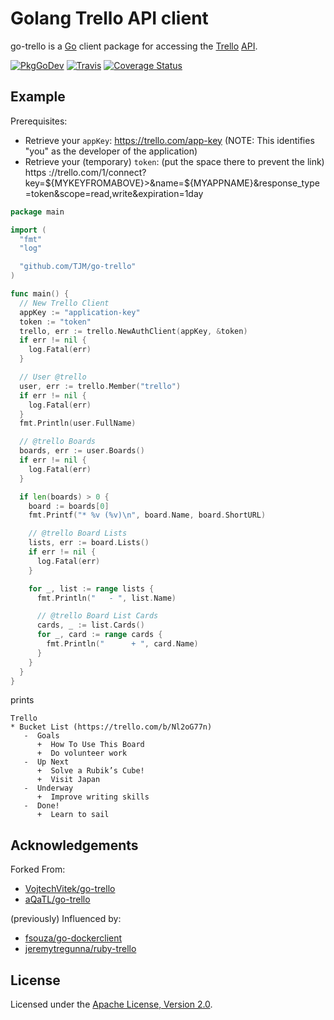 # Golang Trello API client

go-trello is a [Go](http://golang.org/) client package for accessing the [Trello](http://www.trello.com/) [API](https://developer.atlassian.com/cloud/trello/guides/rest-api/api-introduction/).

[![PkgGoDev](https://pkg.go.dev/badge/github.com/TJM/go-trello)](https://pkg.go.dev/github.com/TJM/go-trello)
[![Travis](https://travis-ci.org/TJM/go-trello.svg?branch=master)](https://travis-ci.org/TJM/go-trello)
[![Coverage Status](https://coveralls.io/repos/github/TJM/go-trello/badge.svg?branch=master)](https://coveralls.io/github/TJM/go-trello?branch=master)

## Example

Prerequisites:

* Retrieve your `appKey`: <https://trello.com/app-key> (NOTE: This identifies "you" as the developer of the application)
* Retrieve your (temporary) `token`: (put the space there to prevent the link) https ://trello\.com/1/connect?key=${MYKEYFROMABOVE}>&name=${MYAPPNAME}&response_type=token&scope=read,write&expiration=1day

```go
package main

import (
  "fmt"
  "log"

  "github.com/TJM/go-trello"
)

func main() {
  // New Trello Client
  appKey := "application-key"
  token := "token"
  trello, err := trello.NewAuthClient(appKey, &token)
  if err != nil {
    log.Fatal(err)
  }

  // User @trello
  user, err := trello.Member("trello")
  if err != nil {
    log.Fatal(err)
  }
  fmt.Println(user.FullName)

  // @trello Boards
  boards, err := user.Boards()
  if err != nil {
    log.Fatal(err)
  }

  if len(boards) > 0 {
    board := boards[0]
    fmt.Printf("* %v (%v)\n", board.Name, board.ShortURL)

    // @trello Board Lists
    lists, err := board.Lists()
    if err != nil {
      log.Fatal(err)
    }

    for _, list := range lists {
      fmt.Println("   - ", list.Name)

      // @trello Board List Cards
      cards, _ := list.Cards()
      for _, card := range cards {
        fmt.Println("      + ", card.Name)
      }
    }
  }
}
```

prints

```console
Trello
* Bucket List (https://trello.com/b/Nl2oG77n)
   -  Goals
      +  How To Use This Board
      +  Do volunteer work
   -  Up Next
      +  Solve a Rubik’s Cube!
      +  Visit Japan
   -  Underway
      +  Improve writing skills
   -  Done!
      +  Learn to sail
```

## Acknowledgements

Forked From:

* [VojtechVitek/go-trello](https://github.com/VojtechVitek/go-trello)
* [aQaTL/go-trello](https://github.com/aQaTL/go-trello)

(previously) Influenced by:

* [fsouza/go-dockerclient](https://github.com/fsouza/go-dockerclient)
* [jeremytregunna/ruby-trello](https://github.com/jeremytregunna/ruby-trello)

## License

Licensed under the [Apache License, Version 2.0](http://www.apache.org/licenses/LICENSE-2.0).
